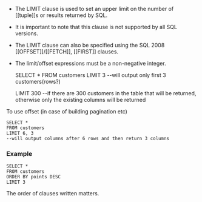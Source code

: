 
- The LIMIT clause is used to set an upper limit on the number of [[tuple]]s or results returned by SQL.
- It is important to note that this clause is not supported by all SQL versions.
- The LIMIT clause can also be specified using the SQL 2008 [[OFFSET]]/[[FETCH]], [[FIRST]] clauses.
- The limit/offset expressions must be a non-negative integer.

  SELECT \*
  FROM customers
  LIMIT 3
  --will output only first 3 customers(rows?)

  LIMIT 300
  --if there are 300 customers in the table that will be returned, otherwise only the existing columns will be returned

To use offset (in case of building pagination etc)

    SELECT *
    FROM customers
    LIMIT 6, 3
    --will output columns after 6 rows and then return 3 columns

### Example

    SELECT *
    FROM customers
    ORDER BY points DESC
    LIMIT 3

The order of clauses written matters.
